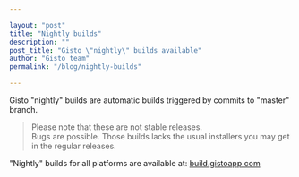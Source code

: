 ```yaml
---

layout: "post"
title: "Nightly builds"
description: ""
post_title: "Gisto \"nightly\" builds available"
author: "Gisto team"
permalink: "/blog/nightly-builds"

---
```


Gisto "nightly" builds are automatic builds triggered by commits to "master" branch.

<!--more-->

> Please note that these are not stable releases. <br>Bugs are possible. Those builds lacks the usual installers you may get in the regular releases.

"Nightly" builds for all platforms are available at: <a href="{{ site.nightly_url }}">build.gistoapp.com</a>
